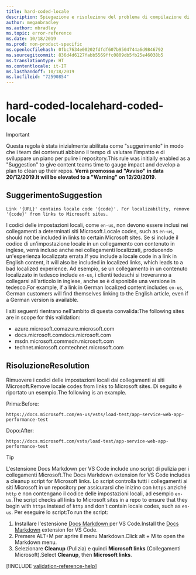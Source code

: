 ```yaml
---
title: hard-coded-locale
description: Spiegazione e risoluzione del problema di compilazione di Docs hard-coded-locale.
author: meganbradley
ms.author: mbradley
ms.topic: error-reference
ms.date: 10/18/2019
ms.prod: non-product-specific
ms.openlocfilehash: 0fbc7634e00202fdfdf607b9504744a6d9846792
ms.sourcegitcommit: 836d4d6127fabb5569ffc0809db5fb25e46038b5
ms.translationtype: HT
ms.contentlocale: it-IT
ms.lasthandoff: 10/18/2019
ms.locfileid: "72590854"
---
```

# <a name="hard-coded-locale"></a><span data-ttu-id="aac5e-103">hard-coded-locale</span><span class="sxs-lookup"><span data-stu-id="aac5e-103">hard-coded-locale</span></span>

> [!IMPORTANT]
> <span data-ttu-id="aac5e-104">Questa regola è stata inizialmente abilitata come "suggerimento" in modo che i team dei contenuti abbiano il tempo di valutare l'impatto e di sviluppare un piano per pulire i repository.</span><span class="sxs-lookup"><span data-stu-id="aac5e-104">This rule was initially enabled as a "Suggestion" to give content teams time to gauge impact and develop a plan to clean up their repos.</span></span> <span data-ttu-id="aac5e-105">**Verrà promossa ad "Avviso" in data 20/12/2019**.</span><span class="sxs-lookup"><span data-stu-id="aac5e-105">**It will be elevated to a "Warning" on 12/20/2019**.</span></span>

## <a name="suggestion"></a><span data-ttu-id="aac5e-106">Suggerimento</span><span class="sxs-lookup"><span data-stu-id="aac5e-106">Suggestion</span></span>

`Link '{URL}' contains locale code '{code}'. For localizability, remove '{code}' from links to Microsoft sites.`

<span data-ttu-id="aac5e-107">I codici delle impostazioni locali, come `en-us`, non devono essere inclusi nei collegamenti a determinati siti Microsoft.</span><span class="sxs-lookup"><span data-stu-id="aac5e-107">Locale codes, such as `en-us`, should not be included in links to certain Microsoft sites.</span></span> <span data-ttu-id="aac5e-108">Se si include il codice di un'impostazione locale in un collegamento con contenuto in inglese, verrà incluso anche nei collegamenti localizzati, producendo un'esperienza localizzata errata.</span><span class="sxs-lookup"><span data-stu-id="aac5e-108">If you include a locale code in a link in English content, it will also be included in localized links, which leads to a bad localized experience.</span></span> <span data-ttu-id="aac5e-109">Ad esempio, se un collegamento in un contenuto localizzato in tedesco include `en-us`, i clienti tedeschi si troveranno a collegarsi all'articolo in inglese, anche se è disponibile una versione in tedesco.</span><span class="sxs-lookup"><span data-stu-id="aac5e-109">For example, if a link in German localized content includes `en-us`, German customers will find themselves linking to the English article, even if a German version is available.</span></span>

<span data-ttu-id="aac5e-110">I siti seguenti rientrano nell'ambito di questa convalida:</span><span class="sxs-lookup"><span data-stu-id="aac5e-110">The following sites are in scope for this validation:</span></span>

- <span data-ttu-id="aac5e-111">azure.microsoft.com</span><span class="sxs-lookup"><span data-stu-id="aac5e-111">azure.microsoft.com</span></span>
- <span data-ttu-id="aac5e-112">docs.microsoft.com</span><span class="sxs-lookup"><span data-stu-id="aac5e-112">docs.microsoft.com</span></span>
- <span data-ttu-id="aac5e-113">msdn.microsoft.com</span><span class="sxs-lookup"><span data-stu-id="aac5e-113">msdn.microsoft.com</span></span>
- <span data-ttu-id="aac5e-114">technet.microsoft.com</span><span class="sxs-lookup"><span data-stu-id="aac5e-114">technet.microsoft.com</span></span>

## <a name="resolution"></a><span data-ttu-id="aac5e-115">Risoluzione</span><span class="sxs-lookup"><span data-stu-id="aac5e-115">Resolution</span></span>

<span data-ttu-id="aac5e-116">Rimuovere i codici delle impostazioni locali dai collegamenti ai siti Microsoft.</span><span class="sxs-lookup"><span data-stu-id="aac5e-116">Remove locale codes from links to Microsoft sites.</span></span> <span data-ttu-id="aac5e-117">Di seguito è riportato un esempio.</span><span class="sxs-lookup"><span data-stu-id="aac5e-117">The following is an example.</span></span>

<span data-ttu-id="aac5e-118">Prima:</span><span class="sxs-lookup"><span data-stu-id="aac5e-118">Before:</span></span>

`https://docs.microsoft.com/en-us/vsts/load-test/app-service-web-app-performance-test`

<span data-ttu-id="aac5e-119">Dopo:</span><span class="sxs-lookup"><span data-stu-id="aac5e-119">After:</span></span>

`https://docs.microsoft.com/vsts/load-test/app-service-web-app-performance-test`

> [!TIP]
> <span data-ttu-id="aac5e-120">L'estensione Docs Markdown per VS Code include uno script di pulizia per i collegamenti Microsoft.</span><span class="sxs-lookup"><span data-stu-id="aac5e-120">The Docs Markdown extension for VS Code includes a cleanup script for Microsoft links.</span></span> <span data-ttu-id="aac5e-121">Lo script controlla tutti i collegamenti ai siti Microsoft in un repository per assicurarsi che inizino con `https` anziché `http` e non contengano il codice delle impostazioni locali, ad esempio `en-us`.</span><span class="sxs-lookup"><span data-stu-id="aac5e-121">The script checks all links to Microsoft sites in a repo to ensure that they begin with `https` instead of `http` and don't contain locale codes, such as `en-us`.</span></span> <span data-ttu-id="aac5e-122">Per eseguire lo script:</span><span class="sxs-lookup"><span data-stu-id="aac5e-122">To run the script:</span></span>
>
> 1. <span data-ttu-id="aac5e-123">Installare l'estensione [Docs Markdown ](https://marketplace.visualstudio.com/items?itemName=docsmsft.docs-markdown) per VS Code.</span><span class="sxs-lookup"><span data-stu-id="aac5e-123">Install the [Docs Markdown](https://marketplace.visualstudio.com/items?itemName=docsmsft.docs-markdown) extension for VS Code.</span></span>
> 1. <span data-ttu-id="aac5e-124">Premere ALT+M per aprire il menu Markdown.</span><span class="sxs-lookup"><span data-stu-id="aac5e-124">Click alt + M to open the Markdown menu.</span></span>
> 1. <span data-ttu-id="aac5e-125">Selezionare **Cleanup** (Pulizia) e quindi **Microsoft links** (Collegamenti Microsoft).</span><span class="sxs-lookup"><span data-stu-id="aac5e-125">Select **Cleanup**, then **Microsoft links**.</span></span>

<!--make sure to add this file to your includes folder and verify the path-->
[!INCLUDE [validation-reference-help](includes/validation-reference-help.md)]
